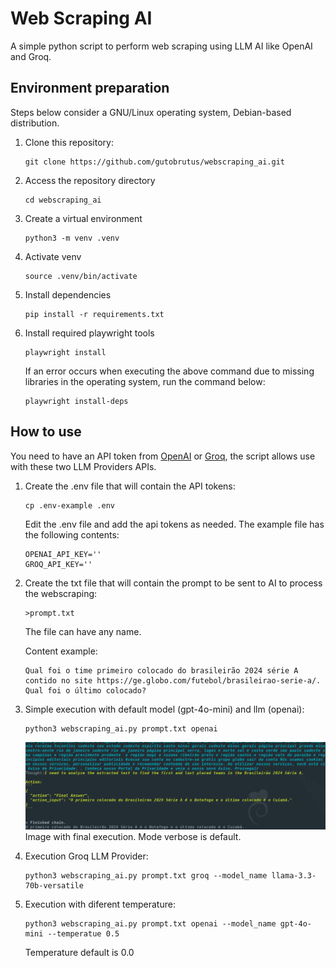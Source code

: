 # Web Scraping AI

A simple python script to perform web scraping using LLM AI like OpenAI and Groq.

## Environment preparation

Steps below consider a GNU/Linux operating system, Debian-based distribution.

1. Clone this repository:
    ```shell
    git clone https://github.com/gutobrutus/webscraping_ai.git
    ```

2. Access the repository directory
    ```shell
    cd webscraping_ai
    ```

3. Create a virtual environment
    ```shell
    python3 -m venv .venv
    ```

4. Activate venv
    ```shell
    source .venv/bin/activate 
    ```

5. Install dependencies
    ```shell
    pip install -r requirements.txt
    ```

6. Install required playwright tools
    ```shell
    playwright install
    ```
    If an error occurs when executing the above command due to missing libraries in the operating system, run the command below:
    ```shell
    playwright install-deps
    ```

## How to use

You need to have an API token from [OpenAI](https://platform.openai.com/) or [Groq](https://console.groq.com/), the script allows use with these two LLM Providers APIs.

1. Create the .env file that will contain the API tokens:
    ```shell
    cp .env-example .env
    ```
    Edit the .env file and add the api tokens as needed. The example file has the following contents:
    ```shell
    OPENAI_API_KEY=''
    GROQ_API_KEY=''
    ```

2. Create the txt file that will contain the prompt to be sent to AI to process the webscraping:
    ```shell
    >prompt.txt
    ```
    The file can have any name.

    Content example:
    ```text
    Qual foi o time primeiro colocado do brasileirão 2024 série A contido no site https://ge.globo.com/futebol/brasileirao-serie-a/. Qual foi o último colocado?
    ```

3. Simple execution with default model (gpt-4o-mini) and llm (openai):
    ```shell
    python3 webscraping_ai.py prompt.txt openai 
    ```
    ![alt text](image.png)
    Image with final execution. Mode verbose is default.

4. Execution Groq LLM Provider:
    ```shell
    python3 webscraping_ai.py prompt.txt groq --model_name llama-3.3-70b-versatile
    ```

5. Execution with diferent temperature:
    ```shell
    python3 webscraping_ai.py prompt.txt openai --model_name gpt-4o-mini --temperatue 0.5
    ```
    Temperature default is 0.0
